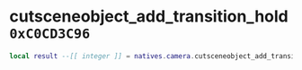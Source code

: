 # cutsceneobject_add_transition_hold `0xC0CD3C96`

```lua
local result --[[ integer ]] = natives.camera.cutsceneobject_add_transition_hold(_unk0 --[[ integer ]], _unk1 --[[ integer ]], _unk2 --[[ integer ]], _unk3 --[[ integer ]])
```